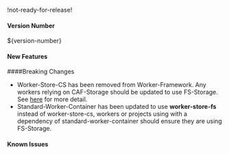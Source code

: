 !not-ready-for-release!

#### Version Number
${version-number}

#### New Features



####Breaking Changes

* Worker-Store-CS has been removed from Worker-Framework. Any workers relying on CAF-Storage should be updated to use FS-Storage. See [here](https://github.com/WorkerFramework/worker-framework/tree/develop/worker-store-fs) for more detail.
* Standard-Worker-Container has been updated to use **worker-store-fs** instead of worker-store-cs, workers or projects using with a dependency of standard-worker-container should ensure they are using FS-Storage.

#### Known Issues
